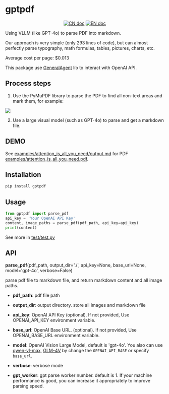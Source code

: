 # gptpdf

<p align="center">
<a href="README_CN.md"><img src="https://img.shields.io/badge/文档-中文版-blue.svg" alt="CN doc"></a>
<a href="README.md"><img src="https://img.shields.io/badge/document-English-blue.svg" alt="EN doc"></a>
</p>

Using VLLM (like GPT-4o) to parse PDF into markdown.

Our approach is very simple (only 293 lines of code), but can almost perfectly parse typography, math formulas, tables, pictures, charts, etc.

Average cost per page: $0.013

This package use [GeneralAgent](https://github.com/CosmosShadow/GeneralAgent) lib to interact with OpenAI API.



## Process steps

1. Use the PyMuPDF library to parse the PDF to find all non-text areas and mark them, for example:

![](docs/demo.jpg)

2. Use a large visual model (such as GPT-4o) to parse and get a markdown file.



## DEMO

See [examples/attention_is_all_you_need/output.md](examples/attention_is_all_you_need/output.md) for PDF [examples/attention_is_all_you_need.pdf](examples/attention_is_all_you_need.pdf).



## Installation

```bash
pip install gptpdf
```



## Usage

```python
from gptpdf import parse_pdf
api_key = 'Your OpenAI API Key'
content, image_paths = parse_pdf(pdf_path, api_key=api_key)
print(content)
```

See more in [test/test.py](test/test.py)



## API

**parse_pdf**(pdf_path, output_dir='./', api_key=None, base_url=None, model='gpt-4o', verbose=False)

parse pdf file to markdown file, and return markdown content and all image paths.

- **pdf_path**: pdf file path

- **output_dir**: output directory. store all images and markdown file

- **api_key**: OpenAI API Key (optional). If not provided, Use OPENAI_API_KEY environment variable.

- **base_url**: OpenAI Base URL. (optional). If not provided, Use OPENAI_BASE_URL environment variable.

- **model**: OpenAI Vision Large Model, default is 'gpt-4o'. You also can use [qwen-vl-max](https://help.aliyun.com/zh/dashscope/developer-reference/vl-plus-quick-start), [GLM-4V](https://open.bigmodel.cn/dev/api#glm-4v) by change the `OPENAI_API_BASE` or specify `base_url`.

- **verbose**: verbose mode

- **gpt_worker**: gpt parse worker number. default is 1. If your machine performance is good, you can increase it appropriately to improve parsing speed.